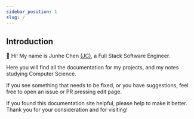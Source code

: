 ```yaml
---
sidebar_position: 1
slug: /
---
```


## Introduction ##

👋 Hi! My name is Junhe Chen [(JC)](https://bio.junhechen.com), a Full Stack Software Engineer.

Here you will find all the documentation for my projects, and my notes studying Computer Science.

If you see something that needs to be fixed, or you have suggestions, feel free to open an issue or PR pressing edit page.

If you found this documentation site helpful, please help to make it better. Thank you for your consideration and for visiting!